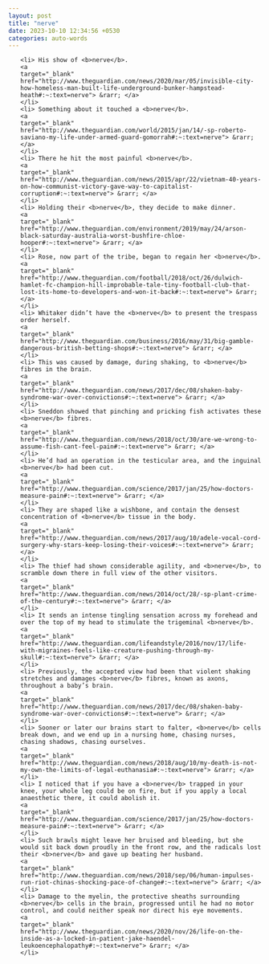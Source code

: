 ```yaml
---
layout: post
title: "nerve"
date: 2023-10-10 12:34:56 +0530
categories: auto-words
---
```

<ol>

    <li> His show of <b>nerve</b>.
    <a 
    target="_blank" 
    href="http://www.theguardian.com/news/2020/mar/05/invisible-city-how-homeless-man-built-life-underground-bunker-hampstead-heath#:~:text=nerve"> &rarr; </a>
    </li>
    <li> Something about it touched a <b>nerve</b>.
    <a 
    target="_blank" 
    href="http://www.theguardian.com/world/2015/jan/14/-sp-roberto-saviano-my-life-under-armed-guard-gomorrah#:~:text=nerve"> &rarr; </a>
    </li>
    <li> There he hit the most painful <b>nerve</b>.
    <a 
    target="_blank" 
    href="http://www.theguardian.com/news/2015/apr/22/vietnam-40-years-on-how-communist-victory-gave-way-to-capitalist-corruption#:~:text=nerve"> &rarr; </a>
    </li>
    <li> Holding their <b>nerve</b>, they decide to make dinner.
    <a 
    target="_blank" 
    href="http://www.theguardian.com/environment/2019/may/24/arson-black-saturday-australia-worst-bushfire-chloe-hooper#:~:text=nerve"> &rarr; </a>
    </li>
    <li> Rose, now part of the tribe, began to regain her <b>nerve</b>.
    <a 
    target="_blank" 
    href="http://www.theguardian.com/football/2018/oct/26/dulwich-hamlet-fc-champion-hill-improbable-tale-tiny-football-club-that-lost-its-home-to-developers-and-won-it-back#:~:text=nerve"> &rarr; </a>
    </li>
    <li> Whitaker didn’t have the <b>nerve</b> to present the trespass order herself.
    <a 
    target="_blank" 
    href="http://www.theguardian.com/business/2016/may/31/big-gamble-dangerous-british-betting-shops#:~:text=nerve"> &rarr; </a>
    </li>
    <li> This was caused by damage, during shaking, to <b>nerve</b> fibres in the brain.
    <a 
    target="_blank" 
    href="http://www.theguardian.com/news/2017/dec/08/shaken-baby-syndrome-war-over-convictions#:~:text=nerve"> &rarr; </a>
    </li>
    <li> Sneddon showed that pinching and pricking fish activates these <b>nerve</b> fibres.
    <a 
    target="_blank" 
    href="http://www.theguardian.com/news/2018/oct/30/are-we-wrong-to-assume-fish-cant-feel-pain#:~:text=nerve"> &rarr; </a>
    </li>
    <li> He’d had an operation in the testicular area, and the inguinal <b>nerve</b> had been cut.
    <a 
    target="_blank" 
    href="http://www.theguardian.com/science/2017/jan/25/how-doctors-measure-pain#:~:text=nerve"> &rarr; </a>
    </li>
    <li> They are shaped like a wishbone, and contain the densest concentration of <b>nerve</b> tissue in the body.
    <a 
    target="_blank" 
    href="http://www.theguardian.com/news/2017/aug/10/adele-vocal-cord-surgery-why-stars-keep-losing-their-voices#:~:text=nerve"> &rarr; </a>
    </li>
    <li> The thief had shown considerable agility, and <b>nerve</b>, to scramble down there in full view of the other visitors.
    <a 
    target="_blank" 
    href="http://www.theguardian.com/news/2014/oct/28/-sp-plant-crime-of-the-century#:~:text=nerve"> &rarr; </a>
    </li>
    <li> It sends an intense tingling sensation across my forehead and over the top of my head to stimulate the trigeminal <b>nerve</b>.
    <a 
    target="_blank" 
    href="http://www.theguardian.com/lifeandstyle/2016/nov/17/life-with-migraines-feels-like-creature-pushing-through-my-skull#:~:text=nerve"> &rarr; </a>
    </li>
    <li> Previously, the accepted view had been that violent shaking stretches and damages <b>nerve</b> fibres, known as axons, throughout a baby’s brain.
    <a 
    target="_blank" 
    href="http://www.theguardian.com/news/2017/dec/08/shaken-baby-syndrome-war-over-convictions#:~:text=nerve"> &rarr; </a>
    </li>
    <li> Sooner or later our brains start to falter, <b>nerve</b> cells break down, and we end up in a nursing home, chasing nurses, chasing shadows, chasing ourselves.
    <a 
    target="_blank" 
    href="http://www.theguardian.com/news/2018/aug/10/my-death-is-not-my-own-the-limits-of-legal-euthanasia#:~:text=nerve"> &rarr; </a>
    </li>
    <li> I noticed that if you have a <b>nerve</b> trapped in your knee, your whole leg could be on fire, but if you apply a local anaesthetic there, it could abolish it.
    <a 
    target="_blank" 
    href="http://www.theguardian.com/science/2017/jan/25/how-doctors-measure-pain#:~:text=nerve"> &rarr; </a>
    </li>
    <li> Such brawls might leave her bruised and bleeding, but she would sit back down proudly in the front row, and the radicals lost their <b>nerve</b> and gave up beating her husband.
    <a 
    target="_blank" 
    href="http://www.theguardian.com/news/2018/sep/06/human-impulses-run-riot-chinas-shocking-pace-of-change#:~:text=nerve"> &rarr; </a>
    </li>
    <li> Damage to the myelin, the protective sheaths surrounding <b>nerve</b> cells in the brain, progressed until he had no motor control, and could neither speak nor direct his eye movements.
    <a 
    target="_blank" 
    href="http://www.theguardian.com/news/2020/nov/26/life-on-the-inside-as-a-locked-in-patient-jake-haendel-leukoencephalopathy#:~:text=nerve"> &rarr; </a>
    </li>
